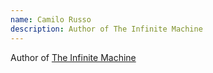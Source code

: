 ```yaml
---
name: Camilo Russo
description: Author of The Infinite Machine
---
```


Author of [The Infinite Machine](https://www.amazon.ca/Infinite-Machine-Crypto-hackers-Building-Internet/dp/0062886142/)

